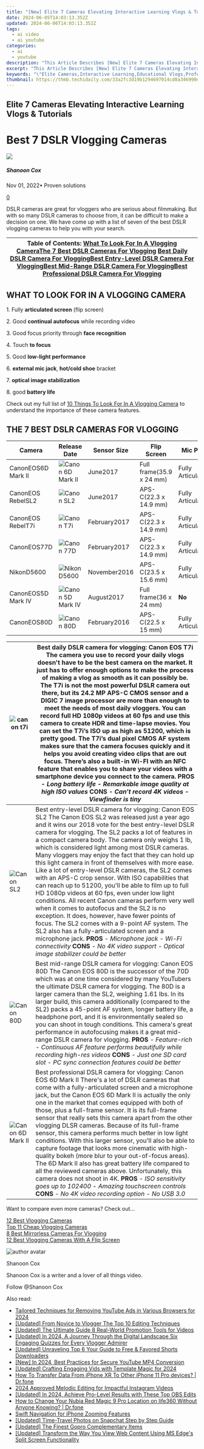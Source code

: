 ```yaml
---
title: "[New] Elite 7 Cameras Elevating Interactive Learning Vlogs & Tutorials for 2024"
date: 2024-06-05T14:03:13.352Z
updated: 2024-06-06T14:03:13.352Z
tags:
  - ai video
  - ai youtube
categories:
  - ai
  - youtube
description: "This Article Describes [New] Elite 7 Cameras Elevating Interactive Learning Vlogs & Tutorials for 2024"
excerpt: "This Article Describes [New] Elite 7 Cameras Elevating Interactive Learning Vlogs & Tutorials for 2024"
keywords: "\"Elite Cameras,Interactive Learning,Educational Vlogs,Professional Tutorials,High-Quality Video,Engaging Content Creation,Tech-Enhanced Education\""
thumbnail: https://thmb.techidaily.com/33a2fc3d19b1294697014cd8a346990d81bbe0b373b3c35d45e36e3b5fdd2147.jpg
---
```


## Elite 7 Cameras Elevating Interactive Learning Vlogs & Tutorials

# Best 7 DSLR Vlogging Cameras

![](https://images.wondershare.com/filmora/article-images/shannon-cox.jpg)

##### Shanoon Cox

 Nov 01, 2022• Proven solutions

[0](#commentsBoxSeoTemplate)

DSLR cameras are great for vloggers who are serious about filmmaking. But with so many DSLR cameras to choose from, it can be difficult to make a decision on one. We have come up with a list of seven of the best DSLR vlogging cameras to help you with your search.

 | Table of Contents:  [What To Look For In A Vlogging Camera](#what-to-look-for-in-a-vlogging-camera)[The 7 Best DSLR Cameras For Vlogging](#THE-7-BEST-DSLR-CAMERAS-FOR-VLOGGING-2018) [Best Daily DSLR Camera For Vlogging](#Best-daily-DSLR-camera-for-vlogging)[Best Entry-Level DSLR Camera For Vlogging](#Best-entry-level-DSLR-camera-for-vlogging)[Best Mid-Range DSLR Camera For Vlogging](#Best-Mid-Range-DSLR-Camera-For-Vlogging)[Best Professional DSLR Camera For Vlogging](#Best-Professional-DSLR-Camera-For-Vlogging) |
| ------------------------------------------------------------------------------------------------------------------------------------------------------------------------------------------------------------------------------------------------------------------------------------------------------------------------------------------------------------------------------------------------------------------------------------------------------------------------------------------------------------------------------------- |

## WHAT TO LOOK FOR IN A VLOGGING CAMERA

1\. Fully **articulated screen** (flip screen)

2\. Good **continual autofocus** while recording video

3\. Good focus priority through **face recognition**

4\. Touch **to focus**

5\. Good **low-light performance**

6\. **external mic jack**, **hot/cold shoe** bracket

7\. **optical image stabilization**

8\. good **battery life**

Check out my full list of [10 Things To Look For In A Vlogging Camera](https://www.filmora.io/community-blog/10-things-to-look-for-in-a-vlogging-camera-393.html) to understand the importance of these camera features.

## THE 7 BEST DSLR CAMERAS FOR VLOGGING

 | Camera             | Release Date                                                                                   | Sensor Size  | Flip Screen              | Mic Port          | Price   |        |
| ------------------ | ---------------------------------------------------------------------------------------------- | ------------ | ------------------------ | ----------------- | ------- | ------ |
| CanonEOS6D Mark II | ![Canon 6D Mark II](https://images.wondershare.com/filmora/article-images/canon-eos-mark1.png) | June2017     | Full frame(35.9 x 24 mm) | Fully Articulated | **Yes** | $$   |
| CanonEOS RebelSL2  | ![Canon SL2](https://images.wondershare.com/filmora/article-images/canon-eos-rebel2.png)       | June2017     | APS-C(22.3 x 14.9 mm)    | Fully Articulated | **Yes** | $     |
| CanonEOS RebelT7i  | ![Canon T7i](https://images.wondershare.com/filmora/article-images/canon-eos-rebel3.png)       | February2017 | APS-C(22.3 x 14.9 mm)    | Fully Articulated | **Yes** | $-    |
| CanonEOS77D        | ![Canon 77D](https://images.wondershare.com/filmora/article-images/canon-eos-77d4.png)         | February2017 | APS-C(22.3 x 14.9 mm)    | Fully Articulated | **Yes** | $-    |
| NikonD5600         | ![Nikon D5600](https://images.wondershare.com/filmora/article-images/nikon5.png)               | November2016 | APS-C(23.5 x 15.6 mm)    | Fully Articulated | **Yes** | $-    |
| CanonEOS5D Mark IV | ![Canon 5D Mark IV](https://images.wondershare.com/filmora/article-images/canon-5d-mark6.png)  | August2017   | Full frame(36 x 24 mm)   | **No**            | **Yes** | $$$ |
| CanonEOS80D        | ![Canon 80D](https://images.wondershare.com/filmora/article-images/canon-eos-80d7.png)         | February2016 | APS-C(22.5 x 15 mm)      | Fully Articulated | **Yes** | $$    |

 | ![ canon t7i](https://images.wondershare.com/filmora/article-images/canon-eos-rebel3.png)      | Best daily DSLR camera for vlogging: Canon EOS T7i The camera you use to record your daily vlogs doesn't have to be the best camera on the market. It just has to offer enough options to make the process of making a vlog as smooth as it can possibly be. The T7i is not the most powerful DSLR camera out there, but its 24.2 MP APS-C CMOS sensor and a DIGIC 7 image processor are more than enough to meet the needs of most daily vloggers. You can record full HD 1080p videos at 60 fps and use this camera to create HDR and time-lapse movies. You can set the T7i’s ISO up as high as 51200, which is pretty good. The T7i’s dual pixel CMOS AF system makes sure that the camera focuses quickly and it helps you avoid creating video clips that are out focus. There’s also a built-in Wi-FI with an NFC feature that enables you to share your videos with a smartphone device you connect to the camera.  **PROS** _\- Long battery life_ _\- Remarkable image quality at high ISO values_   **CONS** _\- Can’t record 4K videos_ _\- Viewfinder is tiny_          |
| ---------------------------------------------------------------------------------------------- | ------------------------------------------------------------------------------------------------------------------------------------------------------------------------------------------------------------------------------------------------------------------------------------------------------------------------------------------------------------------------------------------------------------------------------------------------------------------------------------------------------------------------------------------------------------------------------------------------------------------------------------------------------------------------------------------------------------------------------------------------------------------------------------------------------------------------------------------------------------------------------------------------------------------------------------------------------------------------------------------------------------------------------------------------------------------------------------ |
| ![Canon SL2](https://images.wondershare.com/filmora/article-images/canon-eos-rebel2.png)       | Best entry-level DSLR camera for vlogging: Canon EOS SL2 The Canon EOS SL2 was released just a year ago and it wins our 2018 vote for the best entry-level DSLR camera for vlogging. The SL2 packs a lot of features in a compact camera body. The camera only weighs 1 lb, which is considered light among most DSLR cameras. Many vloggers may enjoy the fact that they can hold up this light camera in front of themselves with more ease. Like a lot of entry-level DSLR cameras, the SL2 comes with an APS-C crop sensor. With ISO capabilities that can reach up to 51200, you'll be able to film up to full HD 1080p videos at 60 fps, even under low light conditions. All recent Canon cameras perform very well when it comes to autofocus and the SL2 is no exception. It does, however, have fewer points of focus. The SL2 comes with a 9-point AF system. The SL2 also has a fully-articulated screen and a microphone jack.  **PROS** _\- Microphone jack_ _\- Wi-Fi connectivity_   **CONS** _\- No 4K video support_ _\- Optical image stabilizer could be better_ |
| ![Canon 80D](https://images.wondershare.com/filmora/article-images/canon-eos-80d7.png)         | Best mid-range DSLR camera for vlogging: Canon EOS 80D The Canon EOS 80D is the successor of the 70D which was at one time considered by many YouTubers the ultimate DSLR camera for vlogging. The 80D is a larger camera than the SL2, weighing 1.61 lbs. In its larger build, this camera additionally (compared to the SL2) packs a 45-point AF system, longer battery life, a headphone port, and it is environmentally sealed so you can shoot in tough conditions. This camera's great performance in autofocusing makes it a great mid-range DSLR camera for vlogging.  **PROS** _\- Feature-rich_ _\- Continuous AF feature performs beautifully while recording high-res videos_   **CONS** _\- Just one SD card slot_ _\- PC sync connection features could be better_                                                                                                                                                                                                                                                                                                     |
| ![Canon 6D Mark II](https://images.wondershare.com/filmora/article-images/canon-eos-mark1.png) | Best professional DSLR camera for vlogging: Canon EOS 6D Mark II There's a lot of DSLR cameras that come with a fully-articulated screen and a microphone jack, but the Canon EOS 6D Mark II is actually the only one in the market that comes equipped with both of those, plus a full-frame sensor. It is its full-frame sensor that really sets this camera apart from the other vlogging DLSR cameras. Because of its full-frame sensor, this camera performs much better in low light conditions. With this larger sensor, you'll also be able to capture footage that looks more cinematic with high-quality bokeh (more blur to your out-of-focus areas). The 6D Mark II also has great battery life compared to all the reviewed cameras above. Unfortunately, this camera does not shoot in 4K.  **PROS** _\- ISO sensitivity goes up to 102400_ _\- Amazing touchscreen controls_   **CONS** _\- No 4K video recording option_ _\- No USB 3.0_                                                                                                                             |

Want to compare even more cameras? Check out...

[12 Best Vlogging Cameras](https://www.filmora.io/community-blog/12-best-vlogging-cameras-%282018%29-441.html)  
[Top 11 Cheap Vlogging Cameras](https://www.filmora.io/community-blog/top-11-cheap-vlogging-cameras-%282018%29-455.html)  
[8 Best Mirrorless Cameras For Vlogging](https://www.filmora.io/community-blog/8-best-mirrorless-cameras-for-vlogging-%282018%29-447.html)  
[12 Best Vlogging Cameras With A Flip Screen](https://www.filmora.io/community-blog/12-best-vlogging-cameras-with-a-flip-screen-%282018%29-451.html)

![author avatar](https://images.wondershare.com/filmora/article-images/shannon-cox.jpg)

Shanoon Cox

Shanoon Cox is a writer and a lover of all things video.

Follow @Shanoon Cox

<span class="atpl-alsoreadstyle">Also read:</span>
<div><ul>
<li><a href="https://facebook-video-share.techidaily.com/tailored-techniques-for-removing-youtube-ads-in-various-browsers-for-2024/"><u>Tailored Techniques for Removing YouTube Ads in Various Browsers for 2024</u></a></li>
<li><a href="https://facebook-video-share.techidaily.com/updated-from-novice-to-vlogger-the-top-10-editing-techniques/"><u>[Updated] From Novice to Vlogger  The Top 10 Editing Techniques</u></a></li>
<li><a href="https://facebook-video-share.techidaily.com/updated-the-ultimate-guide-8-real-world-promotion-tools-for-videos/"><u>[Updated] The Ultimate Guide  8 Real-World Promotion Tools for Videos</u></a></li>
<li><a href="https://facebook-video-share.techidaily.com/updated-in-2024-a-journey-through-the-digital-landscape-six-engaging-quizzes-for-every-vlogger-admirer/"><u>[Updated] In 2024, A Journey Through the Digital Landscape  Six Engaging Quizzes for Every Vlogger Admirer</u></a></li>
<li><a href="https://facebook-video-share.techidaily.com/updated-unraveling-top-6-your-guide-to-free-and-favored-shorts-downloaders/"><u>[Updated] Unraveling Top 6  Your Guide to Free & Favored Shorts Downloaders</u></a></li>
<li><a href="https://facebook-video-share.techidaily.com/new-in-2024-best-practices-for-secure-youtube-mp4-conversion/"><u>[New] In 2024, Best Practices for Secure YouTube MP4 Conversion</u></a></li>
<li><a href="https://facebook-video-share.techidaily.com/updated-crafting-engaging-vids-with-template-magic-for-2024/"><u>[Updated] Crafting Engaging Vids with Template Magic for 2024</u></a></li>
<li><a href="https://review-topics.techidaily.com/how-to-transfer-data-from-iphone-xr-to-other-iphone-11-pro-devices-drfone-by-drfone-transfer-data-from-ios-transfer-data-from-ios/"><u>How To Transfer Data From iPhone XR To Other iPhone 11 Pro devices? | Dr.fone</u></a></li>
<li><a href="https://extra-support.techidaily.com/2024-approved-melodic-editing-for-impactful-instagram-videos/"><u>2024 Approved  Melodic Editing for Impactful Instagram Videos</u></a></li>
<li><a href="https://desktop-recording.techidaily.com/updated-in-2024-achieve-pro-level-results-with-these-top-obs-edits/"><u>[Updated] In 2024, Achieve Pro-Level Results with These Top OBS Edits</u></a></li>
<li><a href="https://location-social.techidaily.com/how-to-change-your-nubia-red-magic-9-pro-location-on-life360-without-anyone-knowing-drfone-by-drfone-virtual-android/"><u>How to Change Your Nubia Red Magic 9 Pro Location on life360 Without Anyone Knowing? | Dr.fone</u></a></li>
<li><a href="https://extra-information.techidaily.com/swift-navigation-for-iphone-zooming-features/"><u>Swift Navigation for iPhone Zooming Features</u></a></li>
<li><a href="https://snapchat-videos.techidaily.com/updated-time-travel-photos-on-snapchat-step-by-step-guide/"><u>[Updated] Time-Travel Photos on Snapchat  Step by Step Guide</u></a></li>
<li><a href="https://some-approaches.techidaily.com/updated-the-finest-gopro-complementary-items/"><u>[Updated] The Finest Gopro Complementary Items</u></a></li>
<li><a href="https://some-skills.techidaily.com/updated-transform-the-way-you-view-web-content-using-ms-edges-split-screen-functionality/"><u>[Updated] Transform the Way You View Web Content Using MS Edge's Split Screen Functionality</u></a></li>
</ul></div>

<ins class="adsbygoogle"
      style="display:block"
      data-ad-client="ca-pub-7571918770474297"
      data-ad-slot="8358498916"
      data-ad-format="auto"
      data-full-width-responsive="true"></ins>